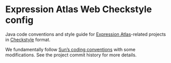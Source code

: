 # Expression Atlas Web Checkstyle config
Java code conventions and style guide for [Expression Atlas](https://www.ebi.ac.uk/gxa)-related projects in [Checkstyle](https://checkstyle.sourceforge.io/) format.

We fundamentally follow [Sun’s coding conventions](https://github.com/checkstyle/checkstyle/blob/master/src/main/resources/sun_checks.xml) with some modifications. See the project commit history for more details.
